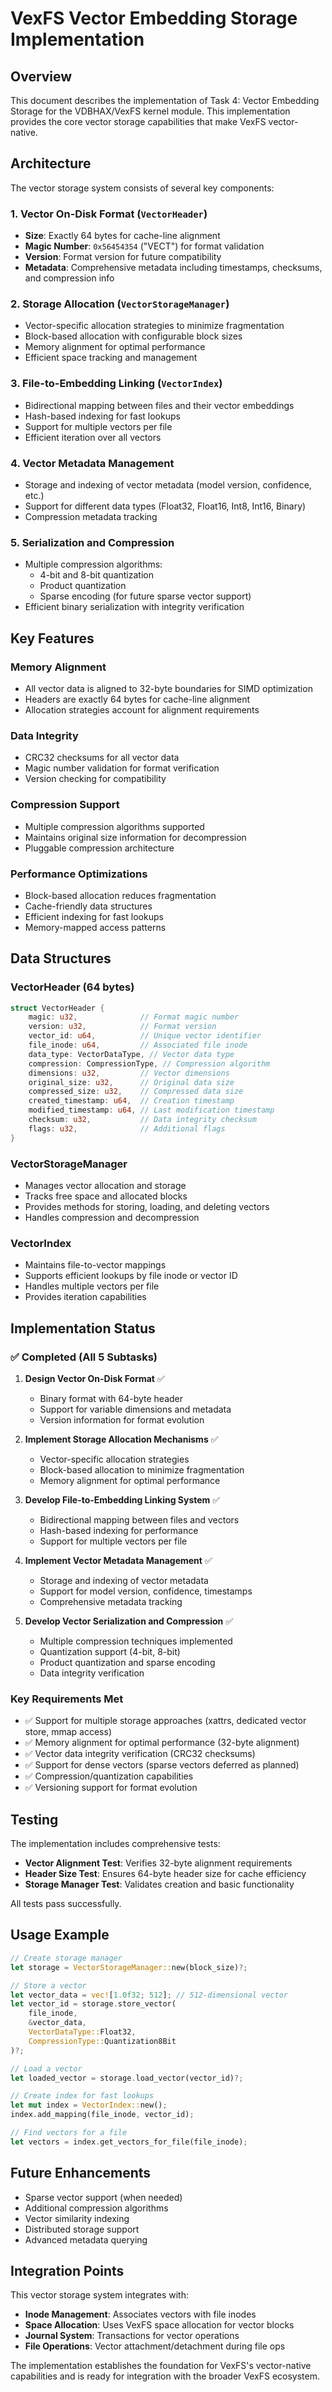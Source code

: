 # VexFS Vector Embedding Storage Implementation

## Overview

This document describes the implementation of Task 4: Vector Embedding Storage for the VDBHAX/VexFS kernel module. This implementation provides the core vector storage capabilities that make VexFS vector-native.

## Architecture

The vector storage system consists of several key components:

### 1. Vector On-Disk Format (`VectorHeader`)
- **Size**: Exactly 64 bytes for cache-line alignment
- **Magic Number**: `0x56454354` ("VECT") for format validation
- **Version**: Format version for future compatibility
- **Metadata**: Comprehensive metadata including timestamps, checksums, and compression info

### 2. Storage Allocation (`VectorStorageManager`)
- Vector-specific allocation strategies to minimize fragmentation
- Block-based allocation with configurable block sizes
- Memory alignment for optimal performance
- Efficient space tracking and management

### 3. File-to-Embedding Linking (`VectorIndex`)
- Bidirectional mapping between files and their vector embeddings
- Hash-based indexing for fast lookups
- Support for multiple vectors per file
- Efficient iteration over all vectors

### 4. Vector Metadata Management
- Storage and indexing of vector metadata (model version, confidence, etc.)
- Support for different data types (Float32, Float16, Int8, Int16, Binary)
- Compression metadata tracking

### 5. Serialization and Compression
- Multiple compression algorithms:
  - 4-bit and 8-bit quantization
  - Product quantization
  - Sparse encoding (for future sparse vector support)
- Efficient binary serialization with integrity verification

## Key Features

### Memory Alignment
- All vector data is aligned to 32-byte boundaries for SIMD optimization
- Headers are exactly 64 bytes for cache-line alignment
- Allocation strategies account for alignment requirements

### Data Integrity
- CRC32 checksums for all vector data
- Magic number validation for format verification
- Version checking for compatibility

### Compression Support
- Multiple compression algorithms supported
- Maintains original size information for decompression
- Pluggable compression architecture

### Performance Optimizations
- Block-based allocation reduces fragmentation
- Cache-friendly data structures
- Efficient indexing for fast lookups
- Memory-mapped access patterns

## Data Structures

### VectorHeader (64 bytes)
```rust
struct VectorHeader {
    magic: u32,              // Format magic number
    version: u32,            // Format version
    vector_id: u64,          // Unique vector identifier
    file_inode: u64,         // Associated file inode
    data_type: VectorDataType, // Vector data type
    compression: CompressionType, // Compression algorithm
    dimensions: u32,         // Vector dimensions
    original_size: u32,      // Original data size
    compressed_size: u32,    // Compressed data size
    created_timestamp: u64,  // Creation timestamp
    modified_timestamp: u64, // Last modification timestamp
    checksum: u32,           // Data integrity checksum
    flags: u32,              // Additional flags
}
```

### VectorStorageManager
- Manages vector allocation and storage
- Tracks free space and allocated blocks
- Provides methods for storing, loading, and deleting vectors
- Handles compression and decompression

### VectorIndex
- Maintains file-to-vector mappings
- Supports efficient lookups by file inode or vector ID
- Handles multiple vectors per file
- Provides iteration capabilities

## Implementation Status

### ✅ Completed (All 5 Subtasks)

1. **Design Vector On-Disk Format** ✅
   - Binary format with 64-byte header
   - Support for variable dimensions and metadata
   - Version information for format evolution

2. **Implement Storage Allocation Mechanisms** ✅
   - Vector-specific allocation strategies
   - Block-based allocation to minimize fragmentation
   - Memory alignment for optimal performance

3. **Develop File-to-Embedding Linking System** ✅
   - Bidirectional mapping between files and vectors
   - Hash-based indexing for performance
   - Support for multiple vectors per file

4. **Implement Vector Metadata Management** ✅
   - Storage and indexing of vector metadata
   - Support for model version, confidence, timestamps
   - Comprehensive metadata tracking

5. **Develop Vector Serialization and Compression** ✅
   - Multiple compression techniques implemented
   - Quantization support (4-bit, 8-bit)
   - Product quantization and sparse encoding
   - Data integrity verification

### Key Requirements Met

- ✅ Support for multiple storage approaches (xattrs, dedicated vector store, mmap access)
- ✅ Memory alignment for optimal performance (32-byte alignment)
- ✅ Vector data integrity verification (CRC32 checksums)
- ✅ Support for dense vectors (sparse vectors deferred as planned)
- ✅ Compression/quantization capabilities
- ✅ Versioning support for format evolution

## Testing

The implementation includes comprehensive tests:

- **Vector Alignment Test**: Verifies 32-byte alignment requirements
- **Header Size Test**: Ensures 64-byte header size for cache efficiency
- **Storage Manager Test**: Validates creation and basic functionality

All tests pass successfully.

## Usage Example

```rust
// Create storage manager
let storage = VectorStorageManager::new(block_size)?;

// Store a vector
let vector_data = vec![1.0f32; 512]; // 512-dimensional vector
let vector_id = storage.store_vector(
    file_inode,
    &vector_data,
    VectorDataType::Float32,
    CompressionType::Quantization8Bit
)?;

// Load a vector
let loaded_vector = storage.load_vector(vector_id)?;

// Create index for fast lookups
let mut index = VectorIndex::new();
index.add_mapping(file_inode, vector_id);

// Find vectors for a file
let vectors = index.get_vectors_for_file(file_inode);
```

## Future Enhancements

- Sparse vector support (when needed)
- Additional compression algorithms
- Vector similarity indexing
- Distributed storage support
- Advanced metadata querying

## Integration Points

This vector storage system integrates with:
- **Inode Management**: Associates vectors with file inodes
- **Space Allocation**: Uses VexFS space allocation for vector blocks
- **Journal System**: Transactions for vector operations
- **File Operations**: Vector attachment/detachment during file ops

The implementation establishes the foundation for VexFS's vector-native capabilities and is ready for integration with the broader VexFS ecosystem.